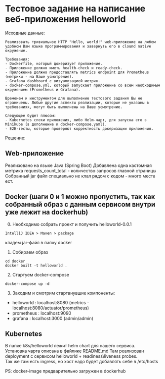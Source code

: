 # Тестовое задание на написание веб-приложения helloworld

Исходные данные:
```
Реализовать тривиальное HTTP "Hello, world!" web-приложение на любом удобном Вам языке программирования и завернуть его в clound native окружение.

Требования:
- Dockerfile, который докеризует приложение.
- Приложение должно иметь health-check и ready-check.
- Приложение должно предоставлять metrics endpoint для Prometheus (метрики - на Ваше усмотрение).
- Grafana dashboard с визуализацией метрик.
- docker-compose.yml, который запускает приложение со всем необходимым окружением (Prometheus и Grafana).

Временем и инструментом для выполнение тестового задания Вы не ограничены. Любые другие аспекты реализации, которые не указаны в требованиях, могут быть выполнены на Ваше усмотрение.

Следующее будет плюсом:
- Kubernetes спеки приложения, либо Helm-чарт, для запуска его в Minikube (в дополнение к docker-compose.yaml).
- E2E-тесты, которые проверяют корректность докеризации приложения.
```

Решение:
## Web-приложение 
Реализовано на языке Java (Spring Boot)
Добавлена одна кастомная метрика requests_count_total - количество запросов главной страницы
Собранный jar файл специально не клал рядом с кодом - много места ест.


## Docker (шаги 0 и 1 можно пропустить, так как собранный образ с данным сервисом внутри уже лежит на dockerhub)
0) Необходимо собрать проект и получить helloworld-0.0.1
```
IntelliJ IDEA > Maven > package
```
кладем jar-файл в папку docker
1) Собираем образ
```
cd docker
docker built -t helloworld .
```
2) Стартуем docker-compose
```
docker-compose up -d
```
3) Заходим и смотрим стартанувшие компоненты:
  * helloworld : localhost:8080 (metrics - localhost:8080/actuator/prometheus)
  * prometheus : localhost:9090
  * grafana : localhost:3000 (admin/admin)
  
## Kubernetes
В папке k8s/helloworld лежит helm chart для нашего сервиса.  
Установка чарта описана в файлике README.md
Там реализован deployment c сервисом helloworld + readiness\liveness probes.  
Так же там есть ingress, но хост надо будет добавлять себе в /etc/hosts

PS: docker-image предварительно загружен в dockerhub